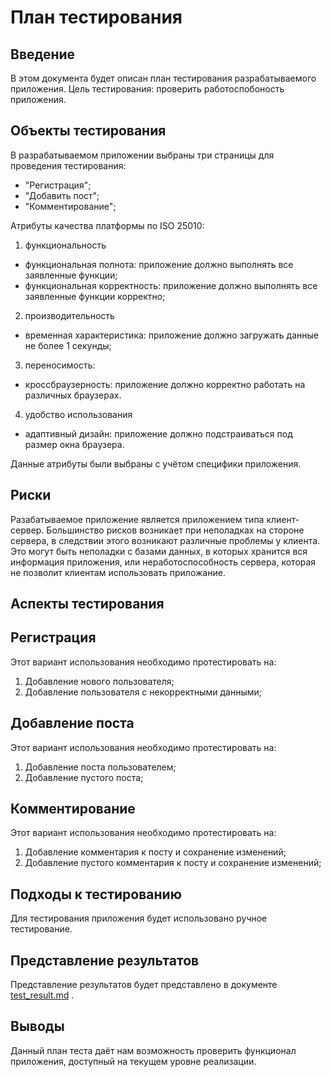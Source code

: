 # План тестирования

## Введение
В этом документа будет описан план тестирования разрабатываемого приложения.
Цель тестирования: проверить работоспобоность приложения.

## Объекты тестирования
В разрабатываемом приложении выбраны три страницы для проведения тестирования:

- "Регистрация";
- "Добавить пост";
- "Комментирование";

Атрибуты качества платформы по ISO 25010:
1. функциональность
- функциональная полнота: приложение должно выполнять все заявленные функции;
- функциональная корректность: приложение должно выполнять все заявленные функции корректно;
2. производительность
- временная характеристика: приложение должно загружать данные не более 1 секунды;
3. переносимость:
- кроссбраузерность: приложение должно корректно работать на различных браузерах.
4. удобство использования
- адаптивный дизайн: приложение должно подстраиваться под размер окна браузера.

Данные атрибуты были выбраны с учётом специфики приложения.

## Риски
Разабатываемое приложение является приложением типа клиент-сервер. Большинство рисков возникает при неполадках на стороне сервера, в следствии этого возникают различные проблемы у клиента. Это могут быть неполадки с базами данных, в которых хранится вся информация приложения, или неработоспособность сервера, которая не позволит клиентам использовать приложание.

## Аспекты тестирования

## Регистрация
Этот вариант использования необходимо протестировать на:
1. Добавление нового пользователя;
2. Добавление пользователя с некорректными данными;

## Добавление поста
Этот вариант использования необходимо протестировать на:
1. Добавление поста пользователем;
2. Добавление пустого поста;

## Комментирование
Этот вариант использования необходимо протестировать на:
1. Добавление комментария к посту и сохранение изменений;
2. Добавление пустого комментария к посту и сохранение изменений;


## Подходы к тестированию
Для тестирования приложения будет использовано ручное тестирование.

## Представление результатов
Представление результатов будет представлено в документе [test_result.md](https://github.com/Sergey-Sil/Impremo/tree/master/Tests/test_result.md) .

## Выводы
Данный план теста даёт нам возможность проверить функционал приложения, доступный на текущем уровне реализации.
